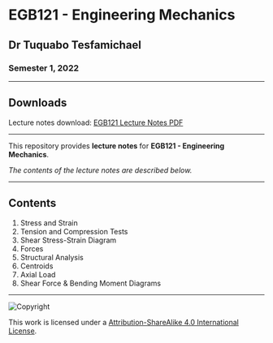 # EGB121 - Engineering Mechanics

## Dr Tuquabo Tesfamichael

### Semester 1, 2022

---

## Downloads

Lecture notes download: [EGB121 Lecture Notes PDF](EGB121%20Lecture%20Notes.pdf)

---

This repository provides **lecture notes** for **EGB121 - Engineering Mechanics**.

*The contents of the lecture notes are described below.*

---

## Contents

1. Stress and Strain
2. Tension and Compression Tests
3. Shear Stress-Strain Diagram
4. Forces
5. Structural Analysis
6. Centroids
7. Axial Load
8. Shear Force \& Bending Moment Diagrams

---

![Copyright](https://licensebuttons.net/l/by-nc-sa/4.0/88x31.png)

This work is licensed under a [Attribution-ShareAlike 4.0 International License](http://creativecommons.org/licenses/by-nc-sa/4.0/).
